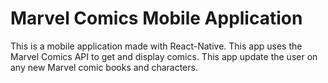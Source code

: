 # Marvel Comics Mobile Application
This is a mobile application made with React-Native. This app uses the Marvel Comics API to get and display comics. This app update the user on any new Marvel comic books and characters.
